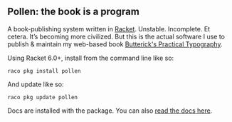 Pollen: the book is a program
-----------------------------

A book-publishing system written in [Racket](http://racket-lang.org). Unstable. Incomplete. Et cetera. It’s becoming more civilized. But this is the actual software I use to publish & maintain my web-based book [Butterick's Practical Typography](http://practicaltypography.com).

Using Racket 6.0+, install from the command line like so:

    raco pkg install pollen
    
And update like so:

    raco pkg update pollen

Docs are installed with the package. You can also [read the docs here](http://pkg-build.racket-lang.org/doc/pollen).
